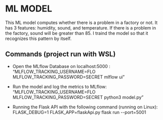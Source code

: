 # ML MODEL
This ML model computes whether there is a problem in a factory or not. It has 3 features: humidity, sound, and temperature. If there is a problem in the factory, sound will be greater than 85. I traind the model so that it recognizes this pattern by itself. 


## Commands (project run with WSL)

* Open the MLflow Database on localhost:5000 : “MLFLOW_TRACKING_USERNAME=FLO MLFLOW_TRACKING_PASSWORD=SECRET  mlflow ui”

* Run the model and log the metrics to MLflow: “MLFLOW_TRACKING_USERNAME=FLO MLFLOW_TRACKING_PASSWORD=SECRET python3 model.py” 

* Running the Flask API with the following command (running on Linux): 
FLASK_DEBUG=1 FLASK_APP=flaskApi.py flask run --port=5001 


